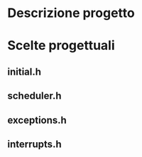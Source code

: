 # Descrizione progetto


# Scelte progettuali

## initial.h

## scheduler.h

## exceptions.h

## interrupts.h

